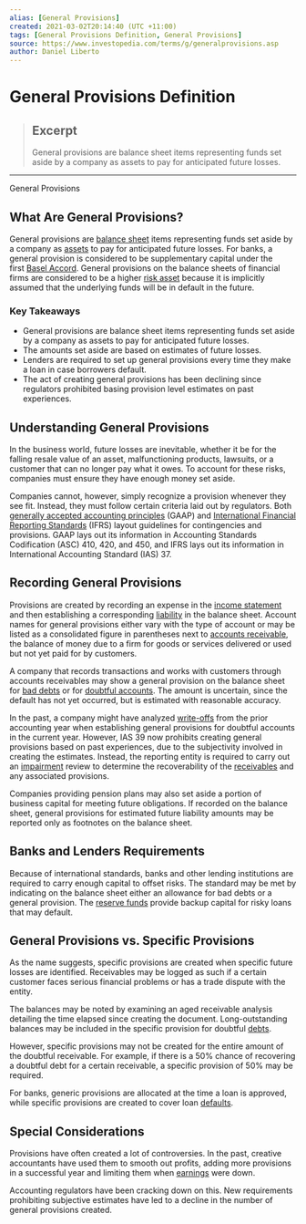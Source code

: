 ```yaml
---
alias: [General Provisions]
created: 2021-03-02T20:14:40 (UTC +11:00)
tags: [General Provisions Definition, General Provisions]
source: https://www.investopedia.com/terms/g/generalprovisions.asp
author: Daniel Liberto
---
```


# General Provisions Definition

> ## Excerpt
> General provisions are balance sheet items representing funds set aside by a company as assets to pay for anticipated future losses.

---

General Provisions
## What Are General Provisions?

General provisions are [balance sheet](https://www.investopedia.com/terms/b/balancesheet.asp) items representing funds set aside by a company as [assets](https://www.investopedia.com/terms/a/asset.asp) to pay for anticipated future losses. For banks, a general provision is considered to be supplementary capital under the first [Basel Accord](https://www.investopedia.com/terms/b/basel_accord.asp). General provisions on the balance sheets of financial firms are considered to be a higher [risk asset](https://www.investopedia.com/terms/r/risk-asset.asp) because it is implicitly assumed that the underlying funds will be in default in the future.

### Key Takeaways

-   General provisions are balance sheet items representing funds set aside by a company as assets to pay for anticipated future losses.
-   The amounts set aside are based on estimates of future losses.
-   Lenders are required to set up general provisions every time they make a loan in case borrowers default.
-   The act of creating general provisions has been declining since regulators prohibited basing provision level estimates on past experiences.

## Understanding General Provisions

In the business world, future losses are inevitable, whether it be for the falling resale value of an asset, malfunctioning products, lawsuits, or a customer that can no longer pay what it owes. To account for these risks, companies must ensure they have enough money set aside.

Companies cannot, however, simply recognize a provision whenever they see fit. Instead, they must follow certain criteria laid out by regulators. Both [generally accepted accounting principles](https://www.investopedia.com/terms/g/gaap.asp) (GAAP) and [International Financial Reporting Standards](https://www.investopedia.com/terms/i/ifrs.asp) (IFRS) layout guidelines for contingencies and provisions. GAAP lays out its information in Accounting Standards Codification (ASC) 410, 420, and 450, and IFRS lays out its information in International Accounting Standard (IAS) 37.

## Recording General Provisions

Provisions are created by recording an expense in the [income statement](https://www.investopedia.com/terms/i/incomestatement.asp) and then establishing a corresponding [liability](https://www.investopedia.com/terms/l/liability.asp) in the balance sheet. Account names for general provisions either vary with the type of account or may be listed as a consolidated figure in parentheses next to [accounts receivable](https://www.investopedia.com/terms/a/accountsreceivable.asp), the balance of money due to a firm for goods or services delivered or used but not yet paid for by customers.

A company that records transactions and works with customers through accounts receivables may show a general provision on the balance sheet for [bad debts](https://www.investopedia.com/terms/b/baddebt.asp) or for [doubtful accounts](https://www.investopedia.com/terms/a/allowancefordoubtfulaccounts.asp). The amount is uncertain, since the default has not yet occurred, but is estimated with reasonable accuracy.

In the past, a company might have analyzed [write-offs](https://www.investopedia.com/terms/w/write-off.asp) from the prior accounting year when establishing general provisions for doubtful accounts in the current year. However, IAS 39 now prohibits creating general provisions based on past experiences, due to the subjectivity involved in creating the estimates. Instead, the reporting entity is required to carry out an [impairment](https://www.investopedia.com/terms/i/impairment.asp) review to determine the recoverability of the [receivables](https://www.investopedia.com/terms/r/receivables.asp) and any associated provisions.

Companies providing pension plans may also set aside a portion of business capital for meeting future obligations. If recorded on the balance sheet, general provisions for estimated future liability amounts may be reported only as footnotes on the balance sheet.

## Banks and Lenders Requirements

Because of international standards, banks and other lending institutions are required to carry enough capital to offset risks. The standard may be met by indicating on the balance sheet either an allowance for bad debts or a general provision. The [reserve funds](https://www.investopedia.com/terms/r/reservefund.asp) provide backup capital for risky loans that may default.

## General Provisions vs. Specific Provisions

As the name suggests, specific provisions are created when specific future losses are identified. Receivables may be logged as such if a certain customer faces serious financial problems or has a trade dispute with the entity.

The balances may be noted by examining an aged receivable analysis detailing the time elapsed since creating the document. Long-outstanding balances may be included in the specific provision for doubtful [debts](https://www.investopedia.com/terms/d/debt.asp).

However, specific provisions may not be created for the entire amount of the doubtful receivable. For example, if there is a 50% chance of recovering a doubtful debt for a certain receivable, a specific provision of 50% may be required.

For banks, generic provisions are allocated at the time a loan is approved, while specific provisions are created to cover loan [defaults](https://www.investopedia.com/terms/d/default2.asp).

## Special Considerations

Provisions have often created a lot of controversies. In the past, creative accountants have used them to smooth out profits, adding more provisions in a successful year and limiting them when [earnings](https://www.investopedia.com/terms/e/earnings.asp) were down.

Accounting regulators have been cracking down on this. New requirements prohibiting subjective estimates have led to a decline in the number of general provisions created.
